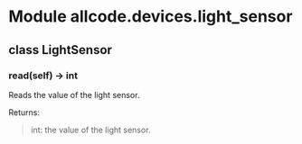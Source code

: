 # Module allcode.devices.light_sensor

## class LightSensor

### read(self) -> int

Reads the value of the light sensor.

Returns:
>int: the value of the light sensor.
